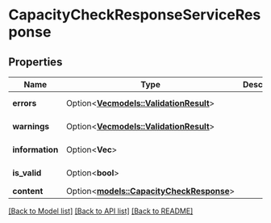 # CapacityCheckResponseServiceResponse

## Properties

Name | Type | Description | Notes
------------ | ------------- | ------------- | -------------
**errors** | Option<[**Vec<models::ValidationResult>**](ValidationResult.md)> |  | [optional][readonly]
**warnings** | Option<[**Vec<models::ValidationResult>**](ValidationResult.md)> |  | [optional][readonly]
**information** | Option<**Vec<String>**> |  | [optional][readonly]
**is_valid** | Option<**bool**> |  | [optional][readonly]
**content** | Option<[**models::CapacityCheckResponse**](CapacityCheckResponse.md)> |  | [optional]

[[Back to Model list]](../README.md#documentation-for-models) [[Back to API list]](../README.md#documentation-for-api-endpoints) [[Back to README]](../README.md)


